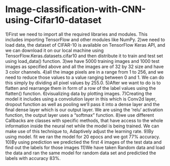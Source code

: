 # Image-classification-with-CNN-using-Cifar10-dataset

1)First we need to import all the required libraries and modules. This includes importing TensorFlow and other modules like NumPy. 
2)we need to load data, the dataset of CIFAR-10 is available on TensorFlow Keras API, and we can download it on our local machine using TensorFlow.Keras.datasets.cifar10 and then distribute it to train and test set using load_data() function. 
3)we have 5000 training images and 1000 test images as specified above and all the images are of 32 by 32 size and have 3 color channels. 
4)all the image pixels are in a range from 1 to 256, and we need to reduce those values to a value ranging between 0 and 1. We can do this simply by dividing all pixel values by 255.0. 
5)After we want to do is to flatten and rearrange them in form of a row of the label values using the flatten() function. 
6)visualizing data by plotting images. 
7)Creating the model it includes using a convolution layer in this which is Conv2d layer, dropout function as well as pooling we’ll pass it into a dense layer and the final dense layer which is our output layer. We are using the ‘relu‘ activation function, the output layer uses a “softmax” function. 
8)we use different Callbacks are classes with specific methods, that have access to the whole information inside the neural net while the model is being trained. We can make use of this technique to, Adaptively adjust the learning rate. 
9)By using model. fit we ran the model for 20 epocs and we got 77% accuracy. 
10)By using prediction we predictied the first 4 images of the test data and find out the labels for those images 11)We have taken Random data and load the data and ran the same model for random data set and predictied the labels with accuracy 83%.

